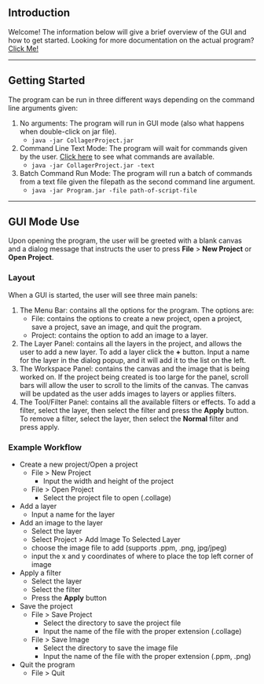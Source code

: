 ## Introduction

Welcome! The information below will give a brief overview of the GUI and how to get started. Looking
for more documentation on the actual program? [Click Me!](/README.md)

---

## Getting Started

The program can be run in three different ways depending on the command line arguments given:

1. No arguments: The program will run in GUI mode (also what happens when double-click on jar file).
    * `java -jar CollagerProject.jar`
2. Command Line Text Mode: The program will wait for commands given by the
   user. [Click here](/README.md#51-commands) to see what commands are available.
    * `java -jar CollagerProject.jar -text`
3. Batch Command Run Mode: The program will run a batch of commands from a text file given the
   filepath as the second command line argument.
    * `java -jar Program.jar -file path-of-script-file`

---

## GUI Mode Use

Upon opening the program, the user will be greeted with a blank canvas and a dialog message that
instructs the user to press **File** > **New Project** or **Open Project**.

### Layout

When a GUI is started, the user will see three main panels:

1. The Menu Bar: contains all the options for the program. The options are:
    * File: contains the options to create a new project, open a project, save a project, save an image, and
      quit the program.
    * Project: contains the option to add an image to a layer.
2. The Layer Panel: contains all the layers in the project, and allows the user to add a new layer.
   To add a layer click the **+** button. Input a name for the layer in the dialog popup, and it
   will add it to the list
   on the left.
3. The Workspace Panel: contains the canvas and the image that is being worked on. If the project
   being created is too large for the panel, scroll bars will allow the user to scroll to the limits
   of the canvas. The canvas will be updated as the user adds images to layers or applies filters.
4. The Tool/Filter Panel: contains all the available filters or effects. To add a filter, select the
   layer, then select the filter and press the **Apply** button. To remove a filter, select the
   layer, then select the **Normal** filter and press apply.

### Example Workflow

* Create a new project/Open a project
  * File > New Project
    * Input the width and height of the project
  * File > Open Project
    * Select the project file to open (.collage)
* Add a layer
  * Input a name for the layer
* Add an image to the layer
  * Select the layer
  * Select Project > Add Image To Selected Layer
  * choose the image file to add (supports .ppm, .png, jpg/jpeg)
  * input the x and y coordinates of where to place the top left corner of image
* Apply a filter
  * Select the layer
  * Select the filter
  * Press the **Apply** button
* Save the project
  * File > Save Project
    * Select the directory to save the project file
    * Input the name of the file with the proper extension (.collage)
  * File > Save Image
    * Select the directory to save the image file
    * Input the name of the file with the proper extension (.ppm, .png)
* Quit the program
  * File > Quit
